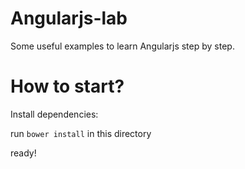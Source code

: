 Angularjs-lab
=============

Some useful examples to learn Angularjs step by step.


How to start?
=============

Install dependencies:

run `bower install` in this directory

ready!
